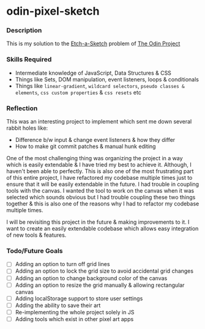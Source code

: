 # odin-pixel-sketch

### Description
This is my solution to the [Etch-a-Sketch](https://www.theodinproject.com/lessons/foundations-etch-a-sketch) problem of [The Odin Project](https://www.theodinproject.com/)

### Skills Required
- Intermediate knowledge of JavaScript, Data Structures & CSS
- Things like Sets, DOM manipulation, event listeners, loops & conditionals
- Things like `linear-gradient`, `wildcard selectors`, `pseudo classes & elements`, `css custom properties` & `css resets` etc

### Reflection
This was an interesting project to implement which sent me down several rabbit holes like:
- Difference b/w input & change event listeners & how they differ
- How to make git commit patches & manual hunk editing

One of the most challenging thing was organizing the project in a way which is easily extendable & I have tried my best to achieve it. Although, I haven't been able to perfectly. This is also one of the most frustrating part of this entire project, I have refactored my codebase multiple times just to ensure that it will be easily extendable in the future.
I had trouble in coupling tools with the canvas. I wanted the tool to work on the canvas when it was selected which sounds obvious but I had trouble coupling these two things together & this is also one of the reasons why I had to refactor my codebase multiple times.

I will be revisiting this project in the future & making improvements to it. I want to create an easily extendable codebase which allows easy integration of new tools & features. 

### Todo/Future Goals
- [ ] Adding an option to turn off grid lines
- [ ] Adding an option to lock the grid size to avoid accidental grid changes
- [ ] Adding an option to change background color of the canvas
- [ ] Adding an option to resize the grid manually & allowing rectangular canvas
- [ ] Adding localStorage support to store user settings
- [ ] Adding the ability to save their art
- [ ] Re-implementing the whole project solely in JS
- [ ] Adding tools which exist in other pixel art apps
